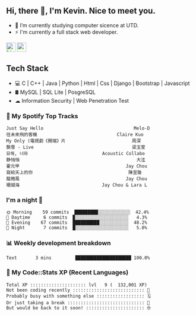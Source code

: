 ## Hi, there 👋, I'm Kevin. Nice to meet you.

- 🌱 I’m currently studying computer sicence at UTD.
- ⚡ I'm currently a full stack web developer.

<a href="https://www.linkedin.com/in/kevin12686/"><img alt="LinkedIn" src="https://img.shields.io/badge/linkedin%20-%230077B5.svg?&style=for-the-badge&logo=linkedin&logoColor=white" height=25></a>
<a href="https://www.instagram.com/kevin12686/"><img src="https://img.shields.io/badge/instagram-3f729b?&style=for-the-badge&logo=instagram&logoColor=white" height=25></a>

## Tech Stack

* 💻 C | C++ | Java | Python | Html | Css | Django | Bootstrap | Javascript
* 🛢️ MySQL | SQL Lite | PosgreSQL
* ☁ Information Security | Web Penetration Test

### 🎵 My Spotify Top Tracks

<!-- spotify start -->

```text
Just Say Hello                                  Melo-D
往未來飛的客機                              Claire Kuo
My Only (電視劇《開端》片                         周深
飘雪 - Live                                     梁玉莹
묘해, 너와                            Acoustic Collabo
静悄悄                                            大泫
霍元甲                                        Jay Chou
寫給天上的你                                    陳昱璇
龍捲風                                        Jay Chou
珊瑚海                               Jay Chou & Lara L
```

<!-- spotify end -->

### I'm a night 🦉

<!-- early_bird start -->

```text
🌞 Morning    59 commits  ████████▉░░░░░░░░░░░░  42.4%
🌆 Daytime     6 commits  ▉░░░░░░░░░░░░░░░░░░░░   4.3%
🌃 Evening    67 commits  ██████████░░░░░░░░░░░  48.2%
🌙 Night       7 commits  █░░░░░░░░░░░░░░░░░░░░   5.0%
```

<!-- early_bird end -->

### 📊 Weekly development breakdown

<!-- code_time start -->

```text
Text       3 mins         █████████████████████ 100.0%
```

<!-- code_time end -->

### 🧰 My Code::Stats XP (Recent Languages)

<!-- codestats start -->

```text
Total XP ::::::::::::::::::::: lvl   9 (  132,001 XP) 
Not been coding recently ::::::::::::::::::::::::::: 🙈
Probably busy with something else :::::::::::::::::: 🗓
Or just taking a break ::::::::::::::::::::::::::::: 🌴
But would be back to it soon! :::::::::::::::::::::: 🤓
```

<!-- codestats end -->
